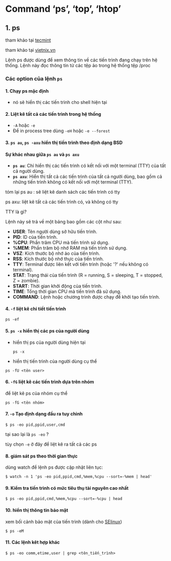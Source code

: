 # Command ‘ps’, ‘top’, ‘htop’

## 1. ps

tham khảo tại [tecmint](https://www.tecmint.com/ps-command-examples-for-linux-process-monitoring/)

tham khảo tại [vietnix.vn](https://vietnix.vn/lenh-ps-trong-linux/)

Lệnh ps được dùng để xem thông tin về các tiến trình đang chạy trên hệ thống. Lệnh này đọc thông tin từ các tệp ảo trong hệ thống tệp /proc

### Các option của lệnh `ps`

#### 1. Chạy ps mặc định

- nó sẽ hiển thị các tiến trình cho shell hiện tại 

#### 2. Liệt kê tất cả các tiến trình trong hệ thống 

- `-A` hoặc `-e`
- Để in process tree dùng `-eH` hoặc `-e --forest`

#### 3. `ps au`, `ps -axu` hiển thị tiến trình theo định dạng BSD

#### Sự khác nhau giữa `ps au` và `ps axu`

- **`ps au`**: Chỉ hiển thị các tiến trình có kết nối với một terminal (TTY) của tất cả người dùng.
- **`ps axu`**: Hiển thị tất cả các tiến trình của tất cả người dùng, bao gồm cả những tiến trình không có kết nối với một terminal (TTY).

tóm lại
ps au : sẽ liệt kê danh sách các tiến trình có tty

ps axu: liệt kê tất cả các tiến trình có, và không có tty

TTY là gì? 

Lệnh này sẽ trả về một bảng bao gồm các cột như sau:

- **USER**: Tên người dùng sở hữu tiến trình.
- **PID**: ID của tiến trình.
- **%CPU**: Phần trăm CPU mà tiến trình sử dụng.
- **%MEM**: Phần trăm bộ nhớ RAM mà tiến trình sử dụng.
- **VSZ**: Kích thước bộ nhớ ảo của tiến trình.
- **RSS**: Kích thước bộ nhớ thực của tiến trình.
- **TTY**: Terminal được liên kết với tiến trình (hoặc '?' nếu không có terminal).
- **STAT**: Trạng thái của tiến trình (R = running, S = sleeping, T = stopped, Z = zombie).
- **START**: Thời gian khởi động của tiến trình.
- **TIME**: Tổng thời gian CPU mà tiến trình đã sử dụng.
- **COMMAND**: Lệnh hoặc chương trình được chạy để khởi tạo tiến trình.

#### 4. `-f` liệt kê chi tiết tiến trình 

```
ps -ef
```

#### 5. `ps -x` hiển thị các ps của người dùng 

- hiển thị ps của người dùng hiện tại

  ```
  ps -x
  ```

- hiển thị tiến trình của người dùng cụ thể 

```
ps -fU <tên user>
```



#### 6. `-fG` liệt kê các tiến trình dựa trên nhóm

để liệt kê ps của nhóm cụ  thể 

```
ps -fG <tên nhóm>
```

#### 7. `-o` Tạo định dạng đầu ra tuy chỉnh

```
$ ps -eo pid,ppid,user,cmd
```

tại sao lại là `ps -eo` ?

tùy chọn `-e` ở đây để liệt kê ra tất cả các ps

#### 8. giám sát ps theo thời gian thực 

dùng watch để lệnh ps được cập nhật liên tục:

```
$ watch -n 1 'ps -eo pid,ppid,cmd,%mem,%cpu --sort=-%mem | head'
```

#### 9. Kiểm tra tiến trình có mức tiêu thụ tài nguyên cao nhất 

```
$ ps -eo pid,ppid,cmd,%mem,%cpu --sort=-%cpu | head
```

#### 10. hiển thị thông tin bảo mật 

xem bối cảnh bảo mật của tiến trình (dành cho [SElinux](https://bizflycloud.vn/tin-tuc/selinux-la-gi-tai-sao-ban-nen-su-dung-selinux-20181011164512648.htm))

```
$ ps -eM
```

#### 11. Các lệnh kêt hợp khác 

```
$ ps -eo comm,etime,user | grep <tên_tiến_trình>
```

